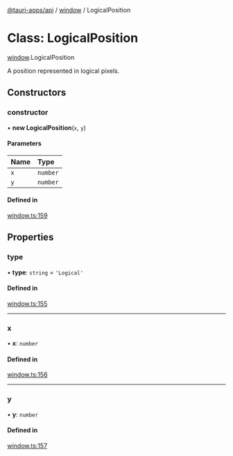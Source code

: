[@tauri-apps/api](../README.md) / [window](../modules/window.md) / LogicalPosition

# Class: LogicalPosition

[window](../modules/window.md).LogicalPosition

A position represented in logical pixels.

## Constructors

### constructor

• **new LogicalPosition**(`x`, `y`)

#### Parameters

| Name | Type |
| :------ | :------ |
| `x` | `number` |
| `y` | `number` |

#### Defined in

[window.ts:159](https://github.com/tauri-apps/tauri/blob/4541eaf/tooling/api/src/window.ts#L159)

## Properties

### type

• **type**: `string` = `'Logical'`

#### Defined in

[window.ts:155](https://github.com/tauri-apps/tauri/blob/4541eaf/tooling/api/src/window.ts#L155)

___

### x

• **x**: `number`

#### Defined in

[window.ts:156](https://github.com/tauri-apps/tauri/blob/4541eaf/tooling/api/src/window.ts#L156)

___

### y

• **y**: `number`

#### Defined in

[window.ts:157](https://github.com/tauri-apps/tauri/blob/4541eaf/tooling/api/src/window.ts#L157)
